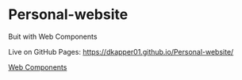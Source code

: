 # Personal-website

Buit with Web Components

Live on GitHub Pages: https://dkapper01.github.io/Personal-website/

[Web Components](https://developer.mozilla.org/en-US/docs/Web/API/Web_components)
